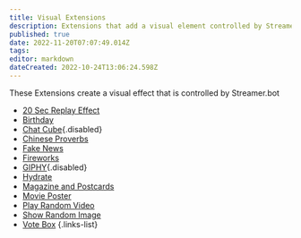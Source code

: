 ```yaml
---
title: Visual Extensions
description: Extensions that add a visual element controlled by Streamer.bot
published: true
date: 2022-11-20T07:07:49.014Z
tags: 
editor: markdown
dateCreated: 2022-10-24T13:06:24.598Z
---
```


These Extensions create a visual effect that is controlled by Streamer.bot

- [20 Sec Replay Effect](/extensions/20-sec-instant-replay)
- [Birthday](/extensions/birthday-extension)
- [Chat Cube](/extensions/chat-cube){.disabled}
- [Chinese Proverbs](/extensions/chinese-proverbs)
- [Fake News](/extensions/fake-news-overlay)
- [Fireworks](/extensions/fireworks)
- [GIPHY](/extensions/giphy){.disabled}
- [Hydrate](/extensions/hydrate-redeem)
- [Magazine and Postcards](/extensions/pics-to-magazine-postcard-newspaper)
- [Movie Poster](/extensions/movie-poster)
- [Play Random Video](/extensions/play-random-video-from-folder)
- [Show Random Image](/extensions/display-random-image-from-folder-in-obs-image-source)
- [Vote Box](/extensions/vote-box)
  {.links-list}
  